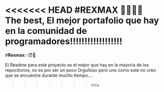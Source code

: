 <<<<<<< HEAD
#REXMAX 🖤😈💥😨
The best,  El mejor portafolio que hay en la comunidad de programadores!!!!!!!!!!!!!!!!!!
=======
#**Rexmax**💥😈🖤

El Readme para este proyecto es el mejor que hay en la mayoria de los repocitorios, no es por ser un poco Orgulloso pero uno como este no creo que se encuentre durante mucho tiempo....
>>>>>>> otra
